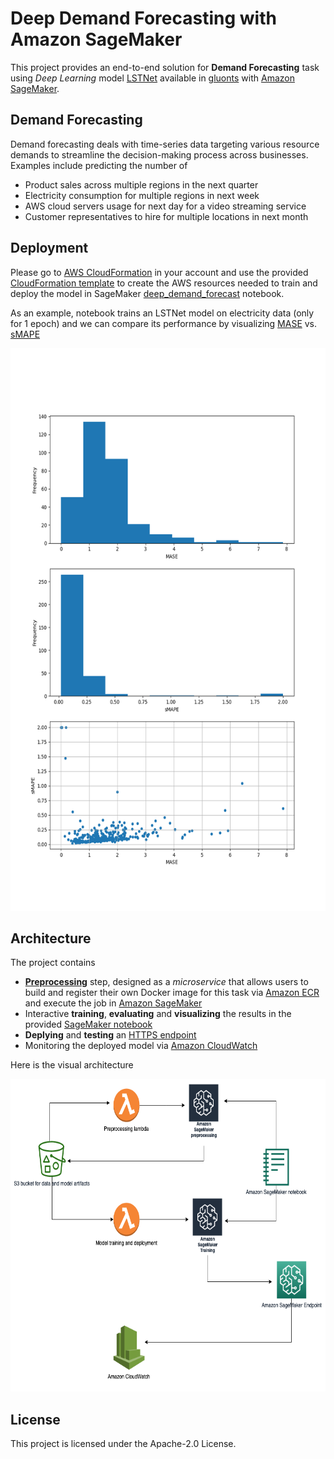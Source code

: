 # Deep Demand Forecasting with Amazon SageMaker

This project provides an end-to-end solution for **Demand Forecasting** task using *Deep Learning* model [LSTNet](https://arxiv.org/abs/1703.07015) available in [gluonts](https://github.com/awslabs/gluon-ts) with [Amazon SageMaker](https://aws.amazon.com/sagemaker/).

## Demand Forecasting

Demand forecasting deals with time-series data targeting various resource demands to streamline the decision-making process across businesses. Examples include predicting the number of

* Product sales across multiple regions in the next quarter
* Electricity consumption for multiple regions in next week
* AWS cloud servers usage for next day for a video streaming service
* Customer representatives to hire for multiple locations in next month

## Deployment

Please go to [AWS CloudFormation](https://aws.amazon.com/cloudformation/) in your account and use the provided [CloudFormation template](deploy/sagemaker-deep-demand-forecast.yaml) to create the AWS resources needed to train and deploy the model in SageMaker [deep_demand_forecast](src/deep_demand_forecast.ipynb) notebook.

As an example, notebook trains an LSTNet model on electricity data (only for 1 epoch) and we can compare its performance by visualizing [MASE](https://en.wikipedia.org/wiki/Mean_absolute_scaled_error) vs. [sMAPE](https://en.wikipedia.org/wiki/Symmetric_mean_absolute_percentage_error)

<p align="center">
  <img src="docs/MASE_vs_sMAPE.png" alt="MASE vs. sMAPE" width="700" height="900">
</p>

## Architecture

The project contains

* [**Preprocessing**](src/preprocess) step, designed as a *microservice* that allows users to build and register their own Docker image for this task via [Amazon ECR](https://aws.amazon.com/ecr/) and execute the job in [Amazon SageMaker](https://aws.amazon.com/sagemaker/)
* Interactive **training**, **evaluating** and **visualizing** the results in the provided [SageMaker notebook](source/deep_demand_forecast.ipynb)
* **Deplying** and **testing** an [HTTPS endpoint](https://docs.aws.amazon.com/sagemaker/latest/dg/how-it-works-hosting.html)
* Monitoring the deployed model via [Amazon CloudWatch](https://aws.amazon.com/cloudwatch/)

Here is the visual architecture

<p align="center">
  <img src="docs/arch.png" alt="Solution Architecture" width="600" height="500">
</p>

## License

This project is licensed under the Apache-2.0 License.

